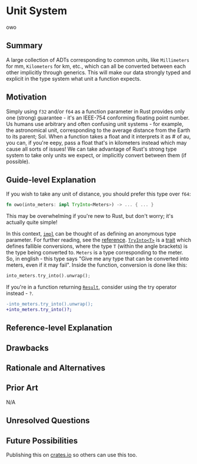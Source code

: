 # Unit System

owo

## Summary

A large collection of ADTs corresponding to common units, like `Millimeters` for
mm, `Kilometers` for km, etc., which can all be converted between each other
implicitly through generics. This will make our data strongly typed and explicit
in the type system what unit a function expects.

## Motivation

Simply using `f32` and/or `f64` as a function parameter in Rust provides only
one (strong) guarantee - it's an IEEE-754 conforming floating point number. Us
humans use arbitrary and often confusing unit systems - for example, the
astronomical unit, corresponding to the average distance from the Earth to its
parent; Sol. When a function takes a float and it interprets it as # of au, you
can, if you're eepy, pass a float that's in kilometers instead which may cause
all sorts of issues! We can take advantage of Rust's strong type system to take
only units we expect, or implicitly convert between them (if possible).

<!-- TODO: Rewrite this section pls mawaxine help -->

## Guide-level Explanation

If you wish to take any unit of distance, you should prefer this type over
`f64`:

```rust
fn owo(into_meters: impl TryInto<Meters>) -> ... { ... }
```

This may be overwhelming if you're new to Rust, but don't worry; it's actually
quite simple!

In this context, [`impl`] can be thought of as defining an anonymous type
parameter. For further reading, see the [reference](https://doc.rust-lang.org/reference/types/impl-trait.html).
[`TryInto<T>`](https://doc.rust-lang.org/nightly/std/convert/trait.TryInto.html)
is a [trait](https://doc.rust-lang.org/nightly/std/keyword.trait.html) which
defines fallible conversions, where the type `T` (within the angle brackets) is
the type being converted to. `Meters` is a type corresponding to the meter. So,
in english - this type says "Give me any type that can be converted into meters,
even if it may fail". Inside the function, conversion is done like this:

```rust
into_meters.try_into().unwrap();
```

If you're in a function returning [`Result`](https://doc.rust-lang.org/nightly/std/result/enum.Result.html),
consider using the try operator instead - `?`.

```diff
-into_meters.try_into().unwrap();
+into_meters.try_into()?;
```

<!-- TODO: Explain how to add new units -->

## Reference-level Explanation

<!-- TODO: Explain how we will actually do this. -->

## Drawbacks

## Rationale and Alternatives

## Prior Art

N/A

## Unresolved Questions

<!-- TODO -->

## Future Possibilities

Publishing this on [crates.io](https://crates.io/) so others can use this too.

[`impl`]: https://doc.rust-lang.org/nightly/std/keyword.impl.html
